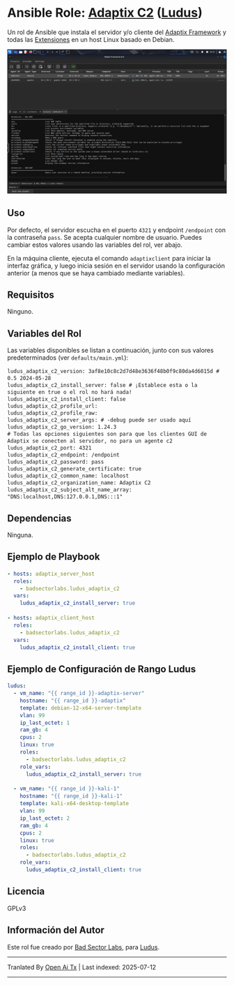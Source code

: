 # Ansible Role: [Adaptix C2](https://adaptix-framework.gitbook.io/adaptix-framework) ([Ludus](https://ludus.cloud))

Un rol de Ansible que instala el servidor y/o cliente del [Adaptix Framework](https://adaptix-framework.gitbook.io/adaptix-framework) y todas las [Extensiones](https://github.com/Adaptix-Framework/Extension-Kit) en un host Linux basado en Debian.

![Adaptix Framework](https://raw.githubusercontent.com/badsectorlabs/ludus_adaptix_c2/main/docs/adaptix.png)

## Uso

Por defecto, el servidor escucha en el puerto `4321` y endpoint `/endpoint` con la contraseña `pass`. Se acepta cualquier nombre de usuario. Puedes cambiar estos valores usando las variables del rol, ver abajo.

En la máquina cliente, ejecuta el comando `adaptixclient` para iniciar la interfaz gráfica, y luego inicia sesión en el servidor usando la configuración anterior (a menos que se haya cambiado mediante variables).

## Requisitos

Ninguno.

## Variables del Rol

Las variables disponibles se listan a continuación, junto con sus valores predeterminados (ver `defaults/main.yml`):

    ludus_adaptix_c2_version: 3af8e10c8c2d7d48e3636f48b0f9c80da4d6015d # 0.5 2024-05-28
    ludus_adaptix_c2_install_server: false # ¡Establece esta o la siguiente en true o el rol no hará nada!
    ludus_adaptix_c2_install_client: false
    ludus_adaptix_c2_profile_url:
    ludus_adaptix_c2_profile_raw:
    ludus_adaptix_c2_server_args: # -debug puede ser usado aquí
    ludus_adaptix_c2_go_version: 1.24.3
    # Todas las opciones siguientes son para que los clientes GUI de Adaptix se conecten al servidor, no para un agente c2
    ludus_adaptix_c2_port: 4321
    ludus_adaptix_c2_endpoint: /endpoint
    ludus_adaptix_c2_password: pass
    ludus_adaptix_c2_generate_certificate: true
    ludus_adaptix_c2_common_name: localhost
    ludus_adaptix_c2_organization_name: Adaptix C2
    ludus_adaptix_c2_subject_alt_name_array: "DNS:localhost,DNS:127.0.0.1,DNS:::1"

## Dependencias

Ninguna.

## Ejemplo de Playbook

```yaml
- hosts: adaptix_server_host
  roles:
    - badsectorlabs.ludus_adaptix_c2
  vars:
    ludus_adaptix_c2_install_server: true

- hosts: adaptix_client_host
  roles:
    - badsectorlabs.ludus_adaptix_c2
  vars:
    ludus_adaptix_c2_install_client: true    
```
## Ejemplo de Configuración de Rango Ludus

```yaml
ludus:
  - vm_name: "{{ range_id }}-adaptix-server"
    hostname: "{{ range_id }}-adaptix"
    template: debian-12-x64-server-template
    vlan: 99
    ip_last_octet: 1
    ram_gb: 4
    cpus: 2
    linux: true
    roles:
      - badsectorlabs.ludus_adaptix_c2
    role_vars:
      ludus_adaptix_c2_install_server: true

  - vm_name: "{{ range_id }}-kali-1"
    hostname: "{{ range_id }}-kali-1"
    template: kali-x64-desktop-template
    vlan: 99
    ip_last_octet: 2
    ram_gb: 4
    cpus: 2
    linux: true
    roles:
      - badsectorlabs.ludus_adaptix_c2
    role_vars:
      ludus_adaptix_c2_install_client: true
```
## Licencia

GPLv3

## Información del Autor

Este rol fue creado por [Bad Sector Labs](https://github.com/badsectorlabs), para [Ludus](https://ludus.cloud/).



---


Tranlated By [Open Ai Tx](https://github.com/OpenAiTx/OpenAiTx) | Last indexed: 2025-07-12


---